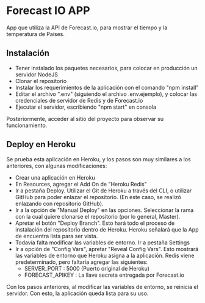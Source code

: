 # Forecast IO APP

App que utiliza la API de Forecast.io, para mostrar el tiempo y la temperatura de Países.

## Instalación

* Tener instalado los paquetes necesarios, para colocar en producción un servidor NodeJS
* Clonar el repositorio
* Instalar los requerimientos de la aplicación con el comando "npm install"
* Editar el archivo ".env" (siguiendo el archivo .env.ejemplo), y colocar las credenciales de servidor de Redis y de Forecast.io
* Ejecutar el servidor, escribiendo "npm start" en consola

Posteriormente, acceder al sitio del proyecto para observar su funcionamiento.

## Deploy en Heroku

Se prueba esta aplicación en Heroku, y los pasos son muy similares a los anteriores, con algunas modificaciones:

* Crear una aplicación en Heroku
* En Resources, agregar el Add On de "Heroku Redis"
* Ir a pestaña Deploy. Utilizar el Git de Heroku a través del CLI, o utilizar GitHub para poder enlazar el repositorio. (En este caso, se realizó enlazando con repositorio GitHub).
* Ir a la opción de "Manual Deploy" en las opciones. Seleccionar la rama con la cual quiere clonarse el repositorio (por lo general, Master).
* Apretar el botón "Deploy Branch". Esto hará todo el proceso de instalación del repositorio dentro de Heroku. Heroku señalará que la App de encuentra lista para ser vista.
* Todavía falta modificar las variables de entorno. Ir a pestaña Settings
* Ir a opción de "Config Vars", apretar "Reveal Config Vars". Esto mostrará las variables de entorno que Heroku asigna a la aplicación. Redis viene predeterminado, pero faltaría agregar las siguientes:
	* SERVER_PORT : 5000 (Puerto original de Heroku)
	* FORECAST_APIKEY : La llave secreta entregada por Forecast.io

Con los pasos anteriores, al modificar las variables de entorno, se reinicia el servidor. Con esto, la aplicación queda lista para su uso.

